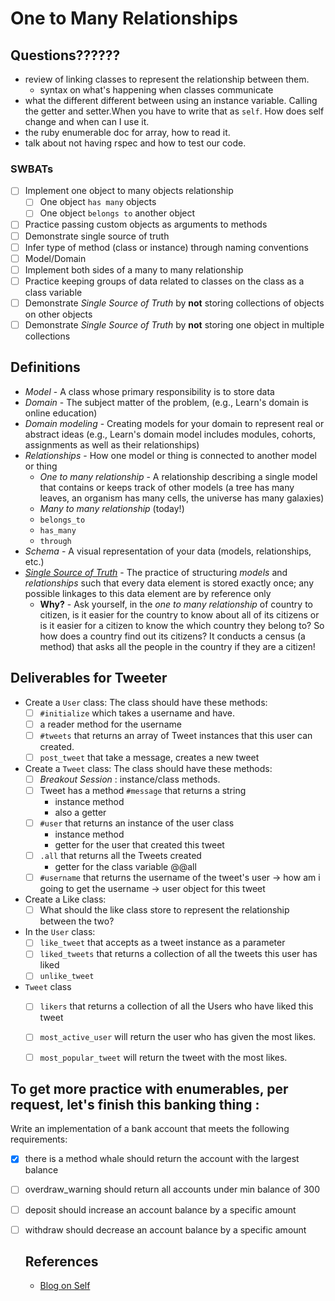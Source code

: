 # One to Many Relationships

## Questions??????
- review of linking classes to represent the relationship between them.
  - syntax on what's happening when classes communicate
- what the different different between using an instance variable. Calling the getter and setter.When you have to write that as `self`. How does self change and when can I use it.
- the ruby enumerable doc for array, how to read it.
- talk about not having rspec and how to test our code.
   
### SWBATs
* [ ] Implement one object to many objects relationship
  * [ ] One object `has many` objects
  * [ ] One object `belongs to` another object
* [ ] Practice passing custom objects as arguments to methods
* [ ] Demonstrate single source of truth
* [ ] Infer type of method (class or instance) through naming conventions
* [ ] Model/Domain
* [ ] Implement both sides of a many to many relationship
* [ ] Practice keeping groups of data related to classes on the class as a class variable
* [ ] Demonstrate _Single Source of Truth_ by **not** storing collections of objects on other objects
* [ ] Demonstrate _Single Source of Truth_ by **not** storing one object in multiple collections

## Definitions
* _Model_ - A class whose primary responsibility is to store data
* _Domain_ - The subject matter of the problem, (e.g., Learn's domain is online education)
* _Domain modeling_ - Creating models for your domain to represent real or abstract ideas (e.g., Learn's domain model includes modules, cohorts, assignments as well as their relationships)
* _Relationships_ - How one model or thing is connected to another model or thing
  * _One to many relationship_ - A relationship describing a single model that contains or keeps track of other models (a tree has many leaves, an organism has many cells, the universe has many galaxies)
  * _Many to many relationship_ (today!)
  * `belongs_to`
  * `has_many`
  * `through`
* _Schema_ - A visual representation of your data (models, relationships, etc.)
* [_Single Source of Truth_](https://en.wikipedia.org/wiki/Single_source_of_truth) - The practice of structuring _models_ and _relationships_ such that every data element is stored exactly once; any possible linkages to this data element are by reference only
  * **Why?** - Ask yourself, in the _one to many relationship_ of country to citizen, is it easier for the country to know about all of its citizens or is it easier for a citizen to know the which country they belong to? So how does a country find out its citizens? It conducts a census (a method) that asks all the people in the country if they are a citizen!



## Deliverables for Tweeter
* Create a `User` class: The class should have these methods:
  * [ ] `#initialize` which takes a username and have.
  * [ ]  a reader method for the username
  * [ ] `#tweets` that returns an array of Tweet instances that this user can created.
  * [ ] `post_tweet` that take a message, creates a new tweet
* Create a `Tweet` class:  The class should have these methods:
  * [ ] *Breakout Session* : instance/class methods.
  * [ ] Tweet has a method `#message` that returns a string
    - instance method
    - also a getter
  * [ ] `#user` that returns an instance of the user class
    - instance method
    - getter for the user that created this tweet
  * [ ] `.all` that returns all the Tweets created 
    - getter for the class variable @@all
  * [ ] `#username` that returns the username of the tweet's user
    -> how am i going to get the username
    -> user object for this tweet
* Create a Like class: 
  * [ ] What should the like class store to represent the relationship between the two?
* In the `User` class: 
  * [ ] `like_tweet` that accepts as a tweet instance as a parameter
  * [ ] `liked_tweets` that returns a collection of all the tweets this user has liked
  * [ ] `unlike_tweet`
* `Tweet` class
  * [ ] `likers` that returns a collection of all the Users who have liked this tweet   
  * [ ] `most_active_user` will return the user who has given the most likes.
  * [ ] `most_popular_tweet` will return the tweet with the most likes.


## To get more practice with enumerables, per request, let's finish this banking thing : 
Write an implementation of a bank account that meets the following requirements:

- [x] there is a method whale should return the account with the largest balance
- [ ] overdraw_warning should return all accounts under min balance of 300
- [ ] deposit should increase an account balance by a specific amount
- [ ] withdraw should decrease an account balance by a specific amount

  ## References
  - [Blog on Self](https://dev.to/danvyle/understanding-self-via-football-analogy-2f0e)
